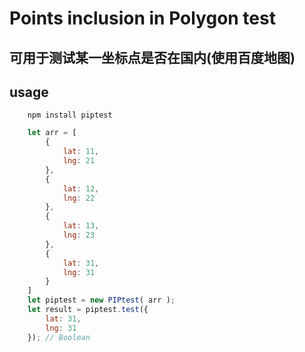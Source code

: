 # Points inclusion in Polygon test
## 可用于测试某一坐标点是否在国内(使用百度地图)

## usage
```
    npm install piptest
```
```javascript
    let arr = [
        {
            lat: 11,
            lng: 21
        },
        {
            lat: 12,
            lng: 22
        },
        {
            lat: 13,
            lng: 23
        },
        {
            lat: 31,
            lng: 31
        }
    ]
    let piptest = new PIPtest( arr );
    let result = piptest.test({
        lat: 31,
        lng: 31
    }); // Boolean
```
